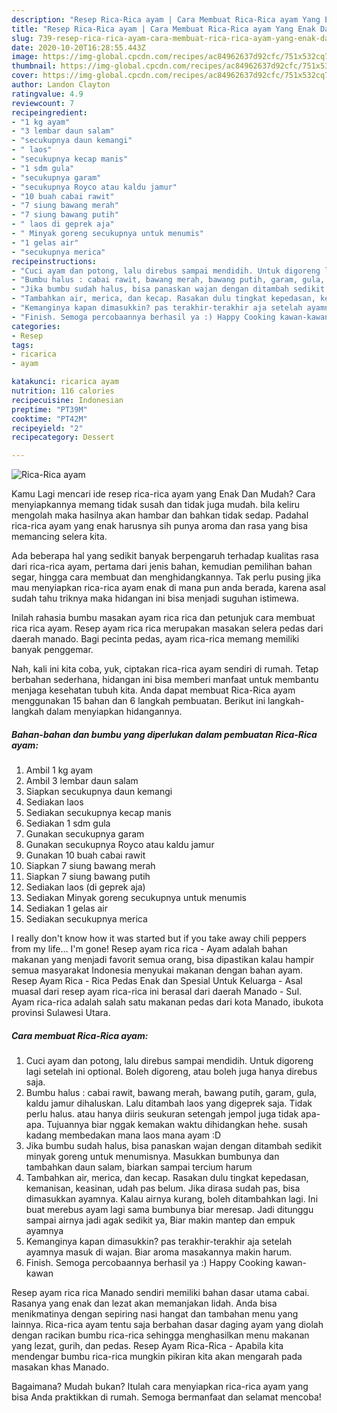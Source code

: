 ```yaml
---
description: "Resep Rica-Rica ayam | Cara Membuat Rica-Rica ayam Yang Enak Dan Lezat"
title: "Resep Rica-Rica ayam | Cara Membuat Rica-Rica ayam Yang Enak Dan Lezat"
slug: 739-resep-rica-rica-ayam-cara-membuat-rica-rica-ayam-yang-enak-dan-lezat
date: 2020-10-20T16:28:55.443Z
image: https://img-global.cpcdn.com/recipes/ac84962637d92cfc/751x532cq70/rica-rica-ayam-foto-resep-utama.jpg
thumbnail: https://img-global.cpcdn.com/recipes/ac84962637d92cfc/751x532cq70/rica-rica-ayam-foto-resep-utama.jpg
cover: https://img-global.cpcdn.com/recipes/ac84962637d92cfc/751x532cq70/rica-rica-ayam-foto-resep-utama.jpg
author: Landon Clayton
ratingvalue: 4.9
reviewcount: 7
recipeingredient:
- "1 kg ayam"
- "3 lembar daun salam"
- "secukupnya daun kemangi"
- " laos"
- "secukupnya kecap manis"
- "1 sdm gula"
- "secukupnya garam"
- "secukupnya Royco atau kaldu jamur"
- "10 buah cabai rawit"
- "7 siung bawang merah"
- "7 siung bawang putih"
- " laos di geprek aja"
- " Minyak goreng secukupnya untuk menumis"
- "1 gelas air"
- "secukupnya merica"
recipeinstructions:
- "Cuci ayam dan potong, lalu direbus sampai mendidih. Untuk digoreng lagi setelah ini optional. Boleh digoreng, atau boleh juga hanya direbus saja."
- "Bumbu halus : cabai rawit, bawang merah, bawang putih, garam, gula, kaldu jamur dihaluskan. Lalu ditambah laos yang digeprek saja. Tidak perlu halus. atau hanya diiris seukuran setengah jempol juga tidak apa-apa. Tujuannya biar nggak kemakan waktu dihidangkan hehe. susah kadang membedakan mana laos mana ayam :D"
- "Jika bumbu sudah halus, bisa panaskan wajan dengan ditambah sedikit minyak goreng untuk menumisnya. Masukkan bumbunya dan tambahkan daun salam, biarkan sampai tercium harum"
- "Tambahkan air, merica, dan kecap. Rasakan dulu tingkat kepedasan, kemanisan, keasinan, udah pas belum. Jika dirasa sudah pas, bisa dimasukkan ayamnya. Kalau airnya kurang, boleh ditambahkan lagi. Ini buat merebus ayam lagi sama bumbunya biar meresap. Jadi ditunggu sampai airnya jadi agak sedikit ya, Biar makin mantep dan empuk ayamnya"
- "Kemanginya kapan dimasukkin? pas terakhir-terakhir aja setelah ayamnya masuk di wajan. Biar aroma masakannya makin harum."
- "Finish. Semoga percobaannya berhasil ya :) Happy Cooking kawan-kawan"
categories:
- Resep
tags:
- ricarica
- ayam

katakunci: ricarica ayam 
nutrition: 116 calories
recipecuisine: Indonesian
preptime: "PT39M"
cooktime: "PT42M"
recipeyield: "2"
recipecategory: Dessert

---
```



![Rica-Rica ayam](https://img-global.cpcdn.com/recipes/ac84962637d92cfc/751x532cq70/rica-rica-ayam-foto-resep-utama.jpg)

Kamu Lagi mencari ide resep rica-rica ayam yang Enak Dan Mudah? Cara menyiapkannya memang tidak susah dan tidak juga mudah. bila keliru mengolah maka hasilnya akan hambar dan bahkan tidak sedap. Padahal rica-rica ayam yang enak harusnya sih punya aroma dan rasa yang bisa memancing selera kita.

Ada beberapa hal yang sedikit banyak berpengaruh terhadap kualitas rasa dari rica-rica ayam, pertama dari jenis bahan, kemudian pemilihan bahan segar, hingga cara membuat dan menghidangkannya. Tak perlu pusing jika mau menyiapkan rica-rica ayam enak di mana pun anda berada, karena asal sudah tahu triknya maka hidangan ini bisa menjadi suguhan istimewa.

Inilah rahasia bumbu masakan ayam rica rica dan petunjuk cara membuat rica rica ayam. Resep ayam rica rica merupakan masakan selera pedas dari daerah manado. Bagi pecinta pedas, ayam rica-rica memang memiliki banyak penggemar.


Nah, kali ini kita coba, yuk, ciptakan rica-rica ayam sendiri di rumah. Tetap berbahan sederhana, hidangan ini bisa memberi manfaat untuk membantu menjaga kesehatan tubuh kita. Anda dapat membuat Rica-Rica ayam menggunakan 15 bahan dan 6 langkah pembuatan. Berikut ini langkah-langkah dalam menyiapkan hidangannya.

<!--inarticleads1-->

##### Bahan-bahan dan bumbu yang diperlukan dalam pembuatan Rica-Rica ayam:

1. Ambil 1 kg ayam
1. Ambil 3 lembar daun salam
1. Siapkan secukupnya daun kemangi
1. Sediakan  laos
1. Sediakan secukupnya kecap manis
1. Sediakan 1 sdm gula
1. Gunakan secukupnya garam
1. Gunakan secukupnya Royco atau kaldu jamur
1. Gunakan 10 buah cabai rawit
1. Siapkan 7 siung bawang merah
1. Siapkan 7 siung bawang putih
1. Sediakan  laos (di geprek aja)
1. Sediakan  Minyak goreng secukupnya untuk menumis
1. Sediakan 1 gelas air
1. Sediakan secukupnya merica


I really don&#39;t know how it was started but if you take away chili peppers from my life… I&#39;m gone! Resep ayam rica rica - Ayam adalah bahan makanan yang menjadi favorit semua orang, bisa dipastikan kalau hampir semua masyarakat Indonesia menyukai makanan dengan bahan ayam. Resep Ayam Rica - Rica Pedas Enak dan Spesial Untuk Keluarga - Asal muasal dari resep ayam rica-rica ini berasal dari daerah Manado - Sul. Ayam rica-rica adalah salah satu makanan pedas dari kota Manado, ibukota provinsi Sulawesi Utara. 

<!--inarticleads2-->

##### Cara membuat Rica-Rica ayam:

1. Cuci ayam dan potong, lalu direbus sampai mendidih. Untuk digoreng lagi setelah ini optional. Boleh digoreng, atau boleh juga hanya direbus saja.
1. Bumbu halus : cabai rawit, bawang merah, bawang putih, garam, gula, kaldu jamur dihaluskan. Lalu ditambah laos yang digeprek saja. Tidak perlu halus. atau hanya diiris seukuran setengah jempol juga tidak apa-apa. Tujuannya biar nggak kemakan waktu dihidangkan hehe. susah kadang membedakan mana laos mana ayam :D
1. Jika bumbu sudah halus, bisa panaskan wajan dengan ditambah sedikit minyak goreng untuk menumisnya. Masukkan bumbunya dan tambahkan daun salam, biarkan sampai tercium harum
1. Tambahkan air, merica, dan kecap. Rasakan dulu tingkat kepedasan, kemanisan, keasinan, udah pas belum. Jika dirasa sudah pas, bisa dimasukkan ayamnya. Kalau airnya kurang, boleh ditambahkan lagi. Ini buat merebus ayam lagi sama bumbunya biar meresap. Jadi ditunggu sampai airnya jadi agak sedikit ya, Biar makin mantep dan empuk ayamnya
1. Kemanginya kapan dimasukkin? pas terakhir-terakhir aja setelah ayamnya masuk di wajan. Biar aroma masakannya makin harum.
1. Finish. Semoga percobaannya berhasil ya :) Happy Cooking kawan-kawan


Resep ayam rica rica Manado sendiri memiliki bahan dasar utama cabai. Rasanya yang enak dan lezat akan memanjakan lidah. Anda bisa menikmatinya dengan sepiring nasi hangat dan tambahan menu yang lainnya. Rica-rica ayam tentu saja berbahan dasar daging ayam yang diolah dengan racikan bumbu rica-rica sehingga menghasilkan menu makanan yang lezat, gurih, dan pedas. Resep Ayam Rica-Rica - Apabila kita mendengar bumbu rica-rica mungkin pikiran kita akan mengarah pada masakan khas Manado. 

Bagaimana? Mudah bukan? Itulah cara menyiapkan rica-rica ayam yang bisa Anda praktikkan di rumah. Semoga bermanfaat dan selamat mencoba!
